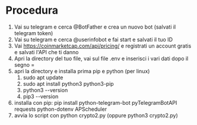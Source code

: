 # Procedura
1. Vai su telegram e cerca @BotFather e crea un nuovo bot (salvati il telegram token)
2. Vai su telegram e cerca @userinfobot e fai start e salvati il tuo ID
3. Vai https://coinmarketcap.com/api/pricing/ e registrati un account gratis e salvati l'API che ti danno
4. Apri la directory del tuo file, vai sul file .env e inserisci i vari dati dopo il segno =
5. apri la directory e installa prima pip e python (per linux)
   1. sudo apt update
   2. sudo apt install python3 python3-pip
   3. python3 --version
   4. pip3 --version
6. installa con pip: pip install python-telegram-bot pyTelegramBotAPI requests python-dotenv APScheduler
7. avvia lo script con python crypto2.py (oppure python3 crypto2.py)
